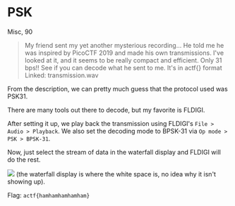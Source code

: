 # PSK
Misc, 90

> My friend sent my yet another mysterious recording...
> He told me he was inspired by PicoCTF 2019 and made his own transmissions. I've looked at it, and it seems to be really compact and efficient.
> Only 31 bps!!
> See if you can decode what he sent to me. It's in actf{} format
> Linked: transmission.wav

From the description, we can pretty much guess that the protocol used was PSK31.

There are many tools out there to decode, but my favorite is FLDIGI.

After setting it up, we play back the transmission using FLDIGI's `File > Audio > Playback`. We also set the decoding mode to BPSK-31 via `Op mode > PSK > BPSK-31`.

Now, just select the stream of data in the waterfall display and FLDIGI will do the rest.

![](https://i.imgur.com/QdcJZB3.png)
(the waterfall display is where the white space is, no idea why it isn't showing up).


Flag: `actf{hamhamhamhamham}`